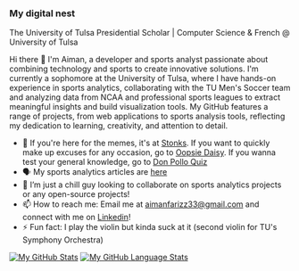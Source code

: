 ###  My digital nest

The University of Tulsa Presidential Scholar | Computer Science & French @ University of Tulsa

Hi there 👋
I'm Aiman, a developer and sports analyst passionate about combining technology and sports to create innovative solutions. I'm currently a sophomore at the University of Tulsa, where I have hands-on experience in sports analytics, collaborating with the TU Men's Soccer team and analyzing data from NCAA and professional sports leagues to extract meaningful insights and build visualization tools. My GitHub features a range of projects, from web applications to sports analysis tools, reflecting my dedication to learning, creativity, and attention to detail.

- 🔭 If you're here for the memes, it's at <a href="https://stonks-amber.vercel.app/">Stonks</a>. If you want to quickly make up excuses for any occasion, go to <a href="https://oopsiedaisy.vercel.app/">Oopsie Daisy</a>. If you wanna test your general knowledge, go to <a href="https://don-pollo-quiz.vercel.app/">Don Pollo Quiz</a>
- 🗣️ My sports analytics articles are <a href="https://medium.com/@aimanfarizz">here</a>
- 👯 I’m just a chill guy looking to collaborate on sports analytics projects or any open-source projects!
- 📫 How to reach me: Email me at aimanfarizz33@gmail.com and connect with me on <a href="[https://mata-kappa.vercel.app](https://www.linkedin.com/in/aiman-akmal-hizam/)">Linkedin</a>!
- ⚡ Fun fact: I play the violin but kinda suck at it (second violin for TU's Symphony Orchestra)

[![My GitHub Stats](https://github-readme-stats.vercel.app/api/?username=AimanFariz&count_private=true&theme=tokyonight&showicons=true)]()
[![My GitHub Language Stats](https://github-readme-stats.vercel.app/api/top-langs/?username=aimanfariz&langs_count=1000000000000&theme=tokyonight)]()
